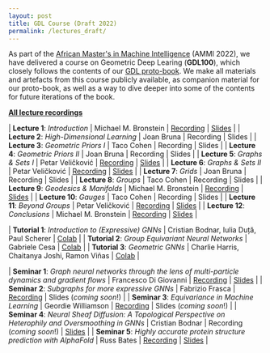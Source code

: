 ```yaml
---
layout: post
title: GDL Course (Draft 2022)
permalink: /lectures_draft/
---
```


As part of the [African Master's in Machine Intelligence](https://aimsammi.org/) (AMMI 2022), we have delivered a course on Geometric Deep Learing (**GDL100**), which closely follows the contents of our [GDL proto-book](https://arxiv.org/abs/2104.13478). We make all materials and artefacts from this course publicly available, as companion material for our proto-book, as well as a way to dive deeper into some of the contents for future iterations of the book.

[**All lecture recordings**](https://www.youtube.com/playlist?list=PLn2-dEmQeTfSLXW8yXP4q_Ii58wFdxb3C)

| **Lecture 1**: _Introduction_ | Michael M. Bronstein | [Recording](https://youtu.be/5c_-KX1sRDQ) | [Slides](https://www.dropbox.com/s/v8725hkhbejpllw/AIMS%202022%20-%20Lecture%201%20-%20Introduction.pdf?dl=0) |
| **Lecture 2**: _High-Dimensional Learning_ | Joan Bruna | Recording | Slides |
| **Lecture 3**: _Geometric Priors I_ | Taco Cohen | Recording | Slides |
| **Lecture 4**: _Geometric Priors II_ | Joan Bruna | Recording | Slides |
| **Lecture 5**: _Graphs & Sets I_ | Petar Veličković | [Recording](https://youtu.be/J2bLt3-SSpg) | [Slides](https://www.dropbox.com/s/fola7dmqtjfiwqr/AIMS%202022%20-%20Lecture%205%20-%20Graphs%20%26%20Sets%20I.pdf?dl=0) |
| **Lecture 6**: _Graphs & Sets II_ | Petar Veličković | [Recording](https://youtu.be/HvQw7Zq1jtU) | [Slides](https://www.dropbox.com/s/itsbi113f7ogpbv/AIMS%202022%20-%20Lecture%206%20-%20Graphs%20%26%20Sets%20II.pdf?dl=0) |
| **Lecture 7**: _Grids_ | Joan Bruna | Recording | Slides |
| **Lecture 8**: _Groups_ | Taco Cohen | Recording | Slides |
| **Lecture 9**: _Geodesics & Manifolds_ | Michael M. Bronstein | [Recording](https://youtu.be/YCncgm38-bA) | [Slides](https://www.dropbox.com/s/8pc7b53z0w2ui15/AIMS%202022%20-%20Lecture%209%20-%20Manifolds%2C%20meshes%2C%20and%20geometric%20graphs.pdf?dl=0) |
| **Lecture 10**: _Gauges_ | Taco Cohen | Recording | Slides |
| **Lecture 11**: _Beyond Groups_ | Petar Veličković | [Recording](https://youtu.be/LewIYn0UTEU) | [Slides](https://www.dropbox.com/s/4nt0fqrrhw2yb63/AIMS%202022%20-%20Lecture%2011%20-%20Beyond%20Groups.pdf?dl=0) |
| **Lecture 12**: _Conclusions_ | Michael M. Bronstein | [Recording](https://youtu.be/Icwz214_7eI) | [Slides](https://www.dropbox.com/s/9zcrcohird72ulv/AIMS%202022%20-%20Lecture%2012%20-%20Conclusions%2C%20Applications%20%26%20Trends.pdf?dl=0) |

| **Tutorial 1**: _Introduction to (Expressive) GNNs_ | Cristian Bodnar, Iulia Duță, Paul Scherer | [Colab](https://colab.research.google.com/drive/1Z0D10BFMdbsTM7lwPYrrJCe7z4yD48EE) |
| **Tutorial 2**: _Group Equivariant Neural Networks_ | Gabriele Cesa | [Colab](https://colab.research.google.com/drive/1h7U15-qFC2yy6roRIfLPk5TSlo6sONsm) |
| **Tutorial 3**: _Geometric GNNs_ | Charlie Harris, Chaitanya Joshi, Ramon Viñas | [Colab](https://colab.research.google.com/drive/1p9vlVAUcQZXQjulA7z_FyPrB9UXFATrR) |

| **Seminar 1**: _Graph neural networks through the lens of multi-particle dynamics and gradient flows_ | Francesco Di Giovanni | [Recording](https://youtu.be/03MbWVlbefM) | [Slides](https://www.dropbox.com/s/ecowz78xphdhtw0/AIMS%202022%20-%20Seminar%201%20-%20Physics-based%20GNNs.pdf?dl=0) |
| **Seminar 2**: _Subgraphs for more expressive GNNs_ | Fabrizio Frasca | [Recording](https://youtu.be/2odKzu5fwVI) | Slides (_coming soon_!) |
| **Seminar 3**: _Equivariance in Machine Learning_ | Geordie Williamson | [Recording]() | Slides (_coming soon_!) |
| **Seminar 4**: _Neural Sheaf Diffusion: A Topological Perspective on Heterophily and Oversmoothing in GNNs_ | Cristian Bodnar | Recording (_coming soon_!) | [Slides]() |
| **Seminar 5**: _Highly accurate protein structure prediction with AlphaFold_ | Russ Bates | [Recording](https://youtu.be/1FluhB_ZgNI) | [Slides](https://www.dropbox.com/s/lgu6658b7kv2s9w/AIMS%202022%20-%20Seminar%205%20-%20AlphaFold.pdf?dl=0) |
